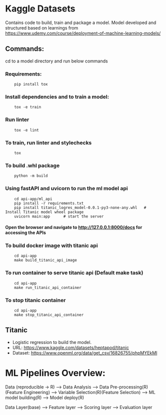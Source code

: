# Kaggle Datasets
Contains code to build, train and package a model.
Model developed and structured based on learnings from https://www.udemy.com/course/deployment-of-machine-learning-models/

## Commands:
cd to a model directory and run below commands

### Requirements:
        pip install tox

### Install dependencies and to train a model:
        tox -e train

### Run linter
        tox -e lint

### To train, run linter and stylechecks
        tox

### To build .whl package
        python -m build

### Using fastAPI and uvicorn to run the ml model api
        cd api-app/ml_api
        pip install -r requirements.txt
        pip install titanic_logres_model-0.0.1-py3-none-any.whl   # Install Titanic model wheel package
        uvicorn main:app      # start the server

#### Open the browser and navigate to http://127.0.0.1:8000/docs for accessing the APIs

### To build docker image with titanic api
        cd api-app
        make build_titanic_api_image

### To run container to serve titanic api (Default make task)
        cd api-app
        make run_titanic_api_container

### To stop titanic container
        cd api-app
        make stop_titanic_api_container

## Titanic
- Logistic regression to build the model.
- URL: https://www.kaggle.com/datasets/heptapod/titanic
- Dataset: https://www.openml.org/data/get_csv/16826755/phpMYEkMl


# ML Pipelines Overview:

Data (reproducible -> R) --> Data Analysis --> Data Pre-processing(R) (Feature Engineering) --> Variable Selection(R)(Feature Selection) --> ML model building(R) --> Model deploy(R)

Data Layer(base) --> Feature layer --> Scoring layer --> Evaluation layer 
